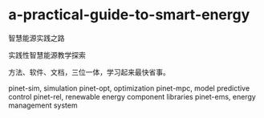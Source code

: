 # a-practical-guide-to-smart-energy
智慧能源实践之路

实践性智慧能源教学探索

方法、软件、文档，三位一体，学习起来最快省事。

pinet-sim, simulation
pinet-opt, optimization
pinet-mpc, model predictive control
pinet-rel, renewable energy component libraries
pinet-ems, energy management system